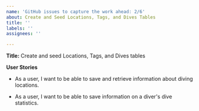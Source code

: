 ```yaml
---
name: 'GitHub issues to capture the work ahead: 2/6'
about: Create and Seed Locations, Tags, and Dives Tables
title: ''
labels: ''
assignees: ''

---
```


**Title:** Create and seed Locations, Tags, and Dives tables

**User Stories**

* As a user, I want to be able to save and retrieve information about diving locations.

* As a user, I want to be able to save information on a diver's dive statistics.
